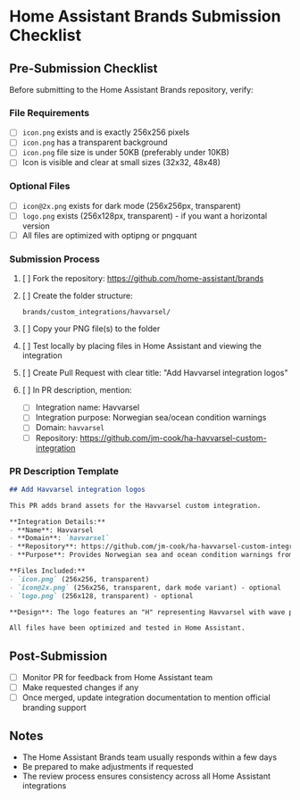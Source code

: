 # Home Assistant Brands Submission Checklist

## Pre-Submission Checklist

Before submitting to the Home Assistant Brands repository, verify:

### File Requirements

- [ ] `icon.png` exists and is exactly 256x256 pixels
- [ ] `icon.png` has a transparent background
- [ ] `icon.png` file size is under 50KB (preferably under 10KB)
- [ ] Icon is visible and clear at small sizes (32x32, 48x48)

### Optional Files

- [ ] `icon@2x.png` exists for dark mode (256x256px, transparent)
- [ ] `logo.png` exists (256x128px, transparent) - if you want a horizontal version
- [ ] All files are optimized with optipng or pngquant

### Submission Process

1. [ ] Fork the repository: https://github.com/home-assistant/brands

2. [ ] Create the folder structure:
   ```
   brands/custom_integrations/havvarsel/
   ```

3. [ ] Copy your PNG file(s) to the folder

4. [ ] Test locally by placing files in Home Assistant and viewing the integration

5. [ ] Create Pull Request with clear title: "Add Havvarsel integration logos"

6. [ ] In PR description, mention:
   - [ ] Integration name: Havvarsel
   - [ ] Integration purpose: Norwegian sea/ocean condition warnings
   - [ ] Domain: `havvarsel`
   - [ ] Repository: https://github.com/jm-cook/ha-havvarsel-custom-integration

### PR Description Template

```markdown
## Add Havvarsel integration logos

This PR adds brand assets for the Havvarsel custom integration.

**Integration Details:**
- **Name**: Havvarsel
- **Domain**: `havvarsel`
- **Repository**: https://github.com/jm-cook/ha-havvarsel-custom-integration
- **Purpose**: Provides Norwegian sea and ocean condition warnings from the Norwegian Meteorological Institute

**Files Included:**
- `icon.png` (256x256, transparent)
- `icon@2x.png` (256x256, transparent, dark mode variant) - optional
- `logo.png` (256x128, transparent) - optional

**Design**: The logo features an "H" representing Havvarsel with wave patterns symbolizing ocean conditions.

All files have been optimized and tested in Home Assistant.
```

## Post-Submission

- [ ] Monitor PR for feedback from Home Assistant team
- [ ] Make requested changes if any
- [ ] Once merged, update integration documentation to mention official branding support

## Notes

- The Home Assistant Brands team usually responds within a few days
- Be prepared to make adjustments if requested
- The review process ensures consistency across all Home Assistant integrations
